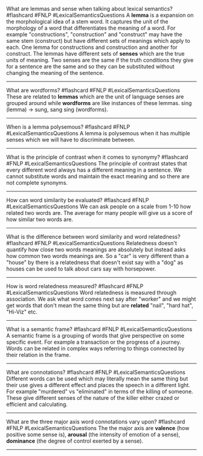 What are lemmas and sense when talking about lexical semantics? #flashcard #FNLP #LexicalSemanticsQuestions
	A **lemma** is a expansion on the morphological idea of a stem word. It captures the unit of the morphology of a word that differentiates the meaning of a word. For example "constructions", "construction" and "construct" may have the same stem (construct) but have different sets of meanings which apply to each. One lemma for constructions and construction and another for construct. The lemmas have different sets of **senses** which are the true units of meaning. Two senses are the same if the truth conditions they give for a sentence are the same and so they can be substituted without changing the meaning of the sentence.

---
What are wordforms?  #flashcard #FNLP #LexicalSemanticsQuestions 
	These are related to **lemmas** which are the unit of language senses are grouped around while **wordforms** are like instances of these lemmas. sing (lemma) -> sung, sang sing (wordforms).

---
When is a lemma polysemous?  #flashcard #FNLP #LexicalSemanticsQuestions 
	A lemma is polysemous when it has multiple senses which we will have to discriminate between.

---
What is the principle of contrast when it comes to synonymy?  #flashcard #FNLP #LexicalSemanticsQuestions 
	The principle of contrast states that every different word always has a different meaning in a sentence. We cannot substitute words and maintain the exact meaning and so there are not complete synonyms.

---
How can word similarity be evaluated?  #flashcard #FNLP #LexicalSemanticsQuestions 
	We can ask people on a scale from 1-10 how related two words are. The average for many people will give us a score of how similar two words are.

---
What is the difference between word similarity and word relatedness?  #flashcard #FNLP #LexicalSemanticsQuestions 
	Relatedness doesn't quantify how close two words meanings are absolutely but instead asks how common two words meanings are. So a "car" is very different than a "house" by there is a relatedness that doesn't exist say with a "dog" as houses can be used to talk about cars say with horsepower.

---
How is word relatedness measured?  #flashcard #FNLP #LexicalSemanticsQuestions 
	Word relatedness is measured through association. We ask what word comes next say after "worker" and we might get words that don't mean the same thing but are **related** "nail", "hard hat", "Hi-Viz" etc.

---
What is a semantic frame?  #flashcard #FNLP #LexicalSemanticsQuestions 
	A semantic frame is a grouping of words that give perspective on some specific event. For example a transaction or the progress of a journey. Words can be related in complex ways referring to things connected by their relation in the frame.

---
What are connotations?  #flashcard #FNLP #LexicalSemanticsQuestions 
	Different words can be used which may literally mean the same thing but their use gives a different effect and places the speech in a different light. For example "murdered" vs "eliminated" in terms of the killing of someone. These give different senses of the nature of the killer either crazed or efficient and calculating.

---
What are the three major axis word connotations vary upon?  #flashcard #FNLP #LexicalSemanticsQuestions 
	The the major axis are **valence** (how positive some sense is), **arousal** (the intensity of emotion of a sense), **dominance** (the degree of control exerted by a sense).

---
